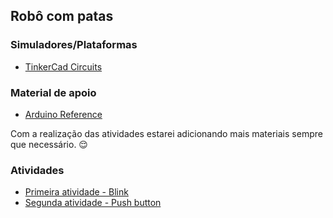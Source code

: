 ## Robô com patas

### Simuladores/Plataformas
* [TinkerCad Circuits](https://www.tinkercad.com/dashboard?type=circuits&collection=designs)

### Material de apoio
* [Arduino Reference](https://www.arduino.cc/reference/pt/)

Com a realização das atividades estarei adicionando mais materiais sempre que necessário. :relieved:

### Atividades
* [Primeira atividade - Blink](Atividades/atividade_1.md) 
* [Segunda atividade - Push button](/Atividades/atividade_2.md)
